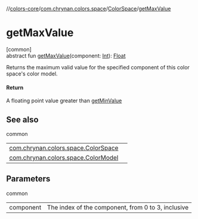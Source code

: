 //[colors-core](../../../index.md)/[com.chrynan.colors.space](../index.md)/[ColorSpace](index.md)/[getMaxValue](get-max-value.md)

# getMaxValue

[common]\
abstract fun [getMaxValue](get-max-value.md)(component: [Int](https://kotlinlang.org/api/latest/jvm/stdlib/kotlin/-int/index.html)): [Float](https://kotlinlang.org/api/latest/jvm/stdlib/kotlin/-float/index.html)

Returns the maximum valid value for the specified component of this color space's color model.

#### Return

A floating point value greater than [getMinValue](get-min-value.md)

## See also

common

| | |
|---|---|
| [com.chrynan.colors.space.ColorSpace](get-min-value.md) |  |
| [com.chrynan.colors.space.ColorModel](../-color-model/component-count.md) |  |

## Parameters

common

| | |
|---|---|
| component | The index of the component, from 0 to 3, inclusive |
